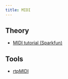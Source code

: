 ```yaml
---
title: MIDI
---
```


## Theory

- [MIDI tutorial (Sparkfun)](https://learn.sparkfun.com/tutorials/midi-tutorial/all)

## Tools

- [rtpMIDI](http://www.tobias-erichsen.de/software/rtpmidi.html)